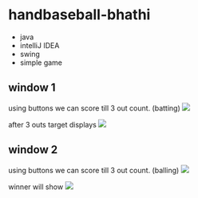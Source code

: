 # handbaseball-bhathi

* java 
* intelliJ IDEA 
* swing
* simple game

## window 1
using buttons we can score till 3 out count. (batting)
![](https://github.com/bhathi97/handbaseball-bhathi/blob/main/Screenshot%20(1).png)

after 3 outs target displays
![](https://github.com/bhathi97/handbaseball-bhathi/blob/main/Screenshot%20(2).png)

## window 2
using buttons we can score till 3 out count. (balling)
![](https://github.com/bhathi97/handbaseball-bhathi/blob/main/Screenshot%20(3).png)

winner will show
![](https://github.com/bhathi97/handbaseball-bhathi/blob/main/Screenshot%20(4).png)
